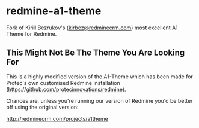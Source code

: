 redmine-a1-theme
================

Fork of Kirill Bezrukov's (kirbez@redminecrm.com) most
excellent A1 Theme for Redmine.

This Might Not Be The Theme You Are Looking For
-----------------------------------------------

This is a highly modified version of the A1-Theme which has been made for
Protec's own customised Redmine installation
(https://github.com/protecinnovations/redmine).

Chances are, unless you're running our version of Redmine you'd be better
off using the original version:

http://redminecrm.com/projects/a1theme


